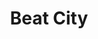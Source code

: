 ---
title: Beat City
categories: personal
layout: project
post-image: " "
description: 
islegacy: true
tags:
---